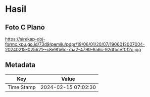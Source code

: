 # Hasil

## Foto C Plano

https://sirekap-obj-formc.kpu.go.id/73d9/pemilu/pdpr/19/06/01/20/07/1906012007004-20240215-025621--c8e9fb6c-7aa2-4790-9a6c-92dfbcef0f2c.jpg


## Metadata

| Key        | Value               |
| ---------- | ------------------- |
| Time Stamp | 2024-02-15 07:02:30 |



